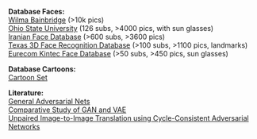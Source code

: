 **Database Faces:**  
[Wilma Bainbridge](http://www.wilmabainbridge.com/facememorability2.html) (>10k pics)  
[Ohio State University](http://www2.ece.ohio-state.edu/~aleix/ARdatabase.html) (126 subs, >4000 pics, with sun glasses)  
[Iranian Face Database](http://www.iranprc.org/en/ifdb.php) (>600 subs, >3600 pics)  
[Texas 3D Face Recognition Database](http://live.ece.utexas.edu/research/texas3dfr/) (>100 subs, >1100 pics, landmarks)  
[Eurecom Kintec Face Database](http://rgb-d.eurecom.fr/) (>50 subs, >450 pics, sun glasses)  



**Database Cartoons:**  
[Cartoon Set](https://google.github.io/cartoonset/index.html)  

**Literature:**  
[General Adversarial Nets](https://papers.nips.cc/paper/5423-generative-adversarial-nets.pdf)  
[Comparative Study of GAN and VAE](https://pdfs.semanticscholar.org/76f1/3771f6914d1ef224f341f51b62f4b630e732.pdf)  
[Unpaired Image-to-Image Translation
using Cycle-Consistent Adversarial Networks](http://openaccess.thecvf.com/content_ICCV_2017/papers/Zhu_Unpaired_Image-To-Image_Translation_ICCV_2017_paper.pdf)  
